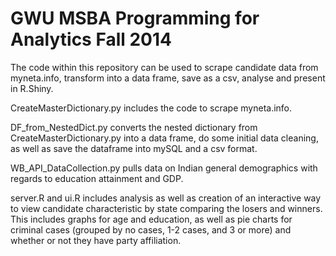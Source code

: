 GWU MSBA 
Programming for Analytics
Fall 2014
===============

The code within this repository can be used to scrape candidate data from myneta.info, transform into a data frame, save as a csv, analyse and present in R.Shiny.

CreateMasterDictionary.py includes the code to scrape myneta.info.

DF_from_NestedDict.py converts the nested dictionary from CreateMasterDictionary.py into a data frame, do some initial data cleaning, as well as save the dataframe into mySQL and a csv format.

WB_API_DataCollection.py pulls data on Indian general demographics with regards to education attainment and GDP.

server.R and ui.R includes analysis as well as creation of an interactive way to view candidate characteristic by state comparing the losers and winners.  This includes graphs for age and education, as well as pie charts for criminal cases (grouped by no cases, 1-2 cases, and 3 or more) and whether or not they have party affiliation.

